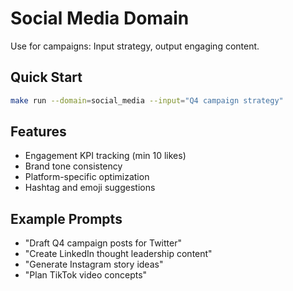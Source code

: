 # Social Media Domain

Use for campaigns: Input strategy, output engaging content.

## Quick Start
```bash
make run --domain=social_media --input="Q4 campaign strategy"
```

## Features
- Engagement KPI tracking (min 10 likes)
- Brand tone consistency
- Platform-specific optimization
- Hashtag and emoji suggestions

## Example Prompts
- "Draft Q4 campaign posts for Twitter"
- "Create LinkedIn thought leadership content"
- "Generate Instagram story ideas"
- "Plan TikTok video concepts"